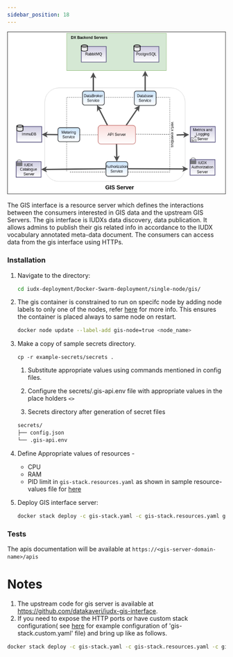 ```yaml
---
sidebar_position: 18
---
```


<div class="img_background">
<div style={{textAlign: 'center'}}>

![Architecture](../../../../resources/auth/gis_server_overview.png)<br/>

</div></div>
The GIS interface is a resource server which defines the interactions between the consumers interested in GIS data and the upstream GIS Servers. The gis interface is IUDXs data discovery, data publication. It allows admins to publish their gis related info in accordance to the IUDX vocabulary annotated meta-data document. The consumers can access data from the gis interface using HTTPs.

### Installation 

1. Navigate to the directory:

    ```bash
    cd iudx-deployment/Docker-Swarm-deployment/single-node/gis/
    ```
2. The gis container is constrained to run on specifc node by adding node labels to only one of the nodes, refer [here](https://docs.docker.com/engine/swarm/services/#placement-constraints) for more info. This ensures the container is placed always to same node on restart.

    ```sh
    docker node update --label-add gis-node=true <node_name>
    ```

3. Make a copy of sample secrets directory.

    ```console
    cp -r example-secrets/secrets .
    ```
    
    1. Substitute appropriate values using commands mentioned in config files.
    
    2. Configure the secrets/.gis-api.env file with appropriate values in the place holders `<>`
    
    3. Secrets directory after generation of secret files
    ```sh
    secrets/
    ├── config.json
    └── .gis-api.env


4. Define Appropriate values of resources -

    - CPU 
    - RAM 
    - PID limit
    in `gis-stack.resources.yaml` as shown in sample resource-values file for [here](https://github.com/datakaveri/iudx-deployment/blob/master/Docker-Swarm-deployment/single-node/gis/example-gis-stack.resources.yaml)

5. Deploy GIS interface server:

    ```sh
    docker stack deploy -c gis-stack.yaml -c gis-stack.resources.yaml gis
    ```

### Tests

The apis documentation will be available at `https://<gis-server-domain-name>/apis`

# Notes

1. The upstream code for gis server is available at https://github.com/datakaveri/iudx-gis-interface.
2. If you need to expose the HTTP ports or have custom stack configuration( see [here](https://github.com/datakaveri/iudx-deployment/blob/master/Docker-Swarm-deployment/single-node/gis/example-gis-stack.custom.yaml) for example configuration of 'gis-stack.custom.yaml' file)  and bring up like as follows.
```sh
docker stack deploy -c gis-stack.yaml -c gis-stack.resources.yaml -c gis-stack.custom.yaml gis
```
